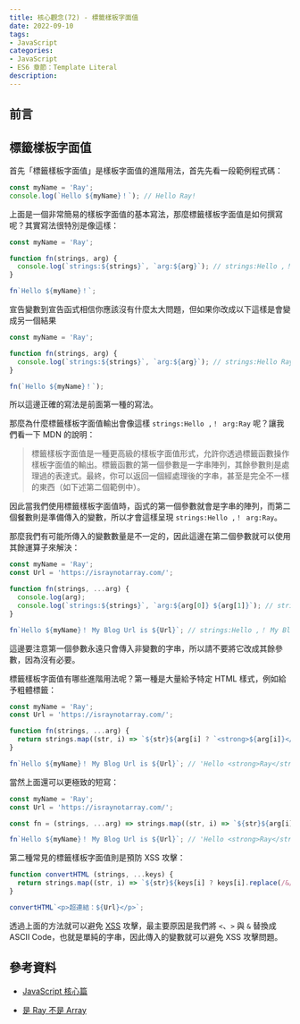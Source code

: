 ```yaml
---
title: 核心觀念(72) - 標籤樣板字面值
date: 2022-09-10
tags:
- JavaScript
categories:
- JavaScript
- ES6 章節：Template Literal
description:
---
```


## 前言



## 標籤樣板字面值 

首先「標籤樣板字面值」是樣板字面值的進階用法，首先先看一段範例程式碼：


```javascript
const myName = 'Ray';
console.log(`Hello ${myName}！`); // Hello Ray!
```

上面是一個非常簡易的樣板字面值的基本寫法，那麼標籤樣板字面值是如何撰寫呢？其實寫法很特別是像這樣：


```javascript
const myName = 'Ray';

function fn(strings, arg) {
  console.log(`strings:${strings}`, `arg:${arg}`); // strings:Hello ,！ arg:Ray
}

fn`Hello ${myName}！`;
```

宣告變數到宣告函式相信你應該沒有什麼太大問題，但如果你改成以下這樣是會變成另一個結果


```javascript
const myName = 'Ray';

function fn(strings, arg) {
  console.log(`strings:${strings}`, `arg:${arg}`); // strings:Hello Ray！ arg:undefined
}

fn(`Hello ${myName}！`);
```


所以這邊正確的寫法是前面第一種的寫法。

那麼為什麼標籤樣板字面值輸出會像這樣 `strings:Hello ,！ arg:Ray` 呢？讓我們看一下 MDN 的說明：

>標籤樣板字面值是一種更高級的樣板字面值形式，允許你透過標籤函數操作樣板字面值的輸出。標籤函數的第一個參數是一字串陣列，其餘參數則是處理過的表達式。最終，你可以返回一個經處理後的字串，甚至是完全不一樣的東西（如下述第二個範例中）。

因此當我們使用標籤樣板字面值時，函式的第一個參數就會是字串的陣列，而第二個餐數則是準備傳入的變數，所以才會這樣呈現 `strings:Hello ,！ arg:Ray`。

那麼我們有可能所傳入的變數數量是不一定的，因此這邊在第二個參數就可以使用其餘運算子來解決：


```javascript
const myName = 'Ray';
const Url = 'https://israynotarray.com/';

function fn(strings, ...arg) {
  console.log(arg);
  console.log(`strings:${strings}`, `arg:${arg[0]} ${arg[1]}`); // strings:Hello ,！ arg:Ray
}

fn`Hello ${myName}！ My Blog Url is ${Url}`; // strings:Hello ,！ My Blog Url is , arg:Ray https://israynotarray.com/
```

這邊要注意第一個參數永遠只會傳入非變數的字串，所以請不要將它改成其餘參數，因為沒有必要。

標籤樣板字面值有哪些進階用法呢？第一種是大量給予特定 HTML 樣式，例如給予粗體標籤：

```javascript
const myName = 'Ray';
const Url = 'https://israynotarray.com/';

function fn(strings, ...arg) {
  return strings.map((str, i) => `${str}${arg[i] ? `<strong>${arg[i]}</strong>` : ''}`).join('');
}

fn`Hello ${myName}！ My Blog Url is ${Url}`; // 'Hello <strong>Ray</strong>！ My Blog Url is <strong>https://israynotarray.com/</strong>'

```

當然上面還可以更極致的短寫：

```javascript
const myName = 'Ray';
const Url = 'https://israynotarray.com/';

const fn = (strings, ...arg) => strings.map((str, i) => `${str}${arg[i] ? `<strong>${arg[i]}</strong>` : ''}`).join('');

fn`Hello ${myName}！ My Blog Url is ${Url}`; // 'Hello <strong>Ray</strong>！ My Blog Url is <strong>https://israynotarray.com/</strong>'

```

第二種常見的標籤樣板字面值則是預防 XSS 攻擊：

```javascript
function convertHTML (strings, ...keys) {
  return strings.map((str, i) => `${str}${keys[i] ? keys[i].replace(/&/g, '&amp;').replace(/</g, '&lt;').replace(/>/g, '&gt;'): ''}`).join('');
}

convertHTML`<p>超連結：${Url}</p>`;
```

透過上面的方法就可以避免 [XSS](https://israynotarray.com/javascript/20190717/3117322084/) 攻擊，最主要原因是我們將 `<`、`>` 與 `&` 替換成 ASCII Code，也就是單純的字串，因此傳入的變數就可以避免 XSS 攻擊問題。


## 參考資料
- [JavaScript 核心篇](https://www.hexschool.com/courses/js-core.html)

- [是 Ray 不是 Array](https://israynotarray.com/javascript/20211105/3492623136/)